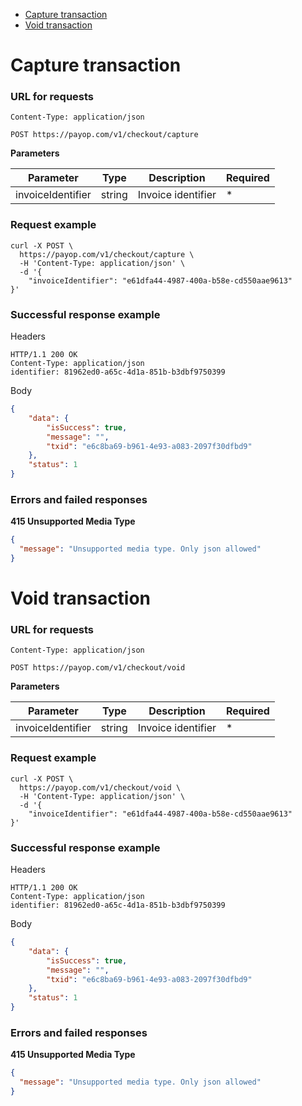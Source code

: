 * [Capture transaction](#capture-transaction)
* [Void transaction](#void-transaction)
    
# Capture transaction

### URL for requests

`Content-Type: application/json`

`POST https://payop.com/v1/checkout/capture`

**Parameters**

Parameter             |        Type      |                 Description                                                                             |  Required |
----------------------|------------------|---------------------------------------------------------------------------------------------------------|-----------|
invoiceIdentifier     | string           | Invoice identifier                                                                                      |     *     |

### Request example

```shell script
curl -X POST \
  https://payop.com/v1/checkout/capture \
  -H 'Content-Type: application/json' \
  -d '{
	"invoiceIdentifier": "e61dfa44-4987-400a-b58e-cd550aae9613"
}'
```

### Successful response example
Headers
```
HTTP/1.1 200 OK
Content-Type: application/json
identifier: 81962ed0-a65c-4d1a-851b-b3dbf9750399
```

Body
```json
{
    "data": {
        "isSuccess": true,
        "message": "",
        "txid": "e6c8ba69-b961-4e93-a083-2097f30dfbd9"
    },
    "status": 1
}
```

### Errors and failed responses

**415 Unsupported Media Type**
```json
{
  "message": "Unsupported media type. Only json allowed"
}
```

# Void transaction

### URL for requests

`Content-Type: application/json`

`POST https://payop.com/v1/checkout/void`

**Parameters**

Parameter             |        Type      |                 Description                                                                             |  Required |
----------------------|------------------|---------------------------------------------------------------------------------------------------------|-----------|
invoiceIdentifier     | string           | Invoice identifier                                                                                      |     *     |

### Request example

```shell script
curl -X POST \
  https://payop.com/v1/checkout/void \
  -H 'Content-Type: application/json' \
  -d '{
	"invoiceIdentifier": "e61dfa44-4987-400a-b58e-cd550aae9613"
}'
```

### Successful response example
Headers
```
HTTP/1.1 200 OK
Content-Type: application/json
identifier: 81962ed0-a65c-4d1a-851b-b3dbf9750399
```

Body
```json
{
    "data": {
        "isSuccess": true,
        "message": "",
        "txid": "e6c8ba69-b961-4e93-a083-2097f30dfbd9"
    },
    "status": 1
}
```

### Errors and failed responses

**415 Unsupported Media Type**
```json
{
  "message": "Unsupported media type. Only json allowed"
}
```
